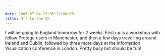 ```yaml
---

date: 2003-07-04 23:35:12+00:00
title: Off to the UK
---
```


I will be going to England tomorrow for 2 weeks.  First up is a workshop with fellow Protege users in Manchester, and then a few days travelling around Ireland and Dublin, followed by three more days at the Information Visualization conference in London.  Pretty busy but should be fun!
